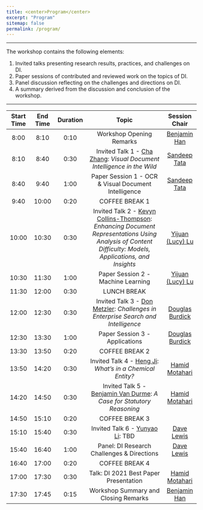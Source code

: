 ```yaml
---
title: <center>Program</center>
excerpt: "Program"
sitemap: false
permalink: /program/
---
```


------

The workshop contains the following elements:

1. Invited talks presenting research results, practices, and challenges on DI.
2. Paper sessions of contributed and reviewed work on the topics of DI.
3. Panel discussion reflecting on the challenges and directions on DI. 
4. A summary derived from the discussion and conclusion of the workshop.

------

| Start Time 	| End Time 	| Duration 	| Topic 	| Session Chair 	|
|:-:	|:-:	|:-:	|:-:	|:-:	|
| 8:00 	| 8:10 	| 0:10 	| Workshop Opening Remarks 	| [Benjamin Han](https://www.linkedin.com/in/benjaminhan/)	|
| 8:10 	| 8:40 	| 0:30 	| Invited Talk 1 - [Cha Zhang](https://www.microsoft.com/en-us/research/people/chazhang/): _Visual Document Intelligence in the Wild_	| [Sandeep Tata](https://research.google/people/SandeepTata/)	|
| 8:40 	| 9:40 	| 1:00 	| Paper Session 1 - OCR & Visual Document Intelligence 	| [Sandeep Tata](https://research.google/people/SandeepTata/)	|
| 9:40 	| 10:00 	| 0:20 	| COFFEE BREAK 1 	|  	|
| 10:00 	| 10:30 	| 0:30 	| Invited Talk 2 - [Kevyn Collins-Thompson](http://www-personal.umich.edu/~kevynct/): _Enhancing Document Representations Using Analysis of Content Difficulty: Models, Applications, and Insights_	| [Yijuan (Lucy) Lu](https://www.linkedin.com/in/yijuan-lu-590b426/) |
| 10:30 	| 11:30 	| 1:00 	| Paper Session 2 - Machine Learning 	| [Yijuan (Lucy) Lu](https://www.linkedin.com/in/yijuan-lu-590b426/) 	|
| 11:30  	| 12:00 	| 0:30 	| LUNCH BREAK  	|  	|
| 12:00 	| 12:30 	| 0:30 	| Invited Talk 3 - [Don Metzler](https://research.google/people/DonaldMetzler/): _Challenges in Enterprise Search and Intelligence_	| [Douglas Burdick](https://researcher.watson.ibm.com/researcher/view.php?person=us-drburdic) |
| 12:30 	| 13:30 	| 1:00 	| Paper Session 3 - Applications	| [Douglas Burdick](https://researcher.watson.ibm.com/researcher/view.php?person=us-drburdic) |
| 13:30 	| 13:50 	| 0:20 	| COFFEE BREAK 2 	|  	|
| 13:50  	| 14:20 	| 0:30 	| Invited Talk 4 - [Heng Ji](https://cs.illinois.edu/about/people/faculty/hengji): _What’s in a Chemical Entity?_	| [Hamid Motahari](https://www.linkedin.com/in/hamidmotahari/) |
| 14:20 	| 14:50 	| 0:30 	| Invited Talk 5 - [Benjamin Van Durme](https://www.cs.jhu.edu/~vandurme/): _A Case for Statutory Reasoning_	| [Hamid Motahari](https://www.linkedin.com/in/hamidmotahari/) |
| 14:50 	| 15:10  	| 0:20 	| COFFEE BREAK 3 	|  	|
| 15:10 	| 15:40  	| 0:30 	| Invited Talk 6 - [Yunyao Li](https://researcher.watson.ibm.com/researcher/view.php?person=us-yunyaoli): TBD	| [Dave Lewis](https://www.linkedin.com/in/daviddlewis/)	|
| 15:40  	| 16:40  	| 1:00 	| Panel: DI Research Challenges & Directions 	| [Dave Lewis](https://www.linkedin.com/in/daviddlewis/) |
| 16:40 	| 17:00 	| 0:20 	| COFFEE BREAK 4 	|  	|
| 17:00  	| 17:30  	| 0:30 	| Talk: DI 2021 Best Paper Presentation 	| [Hamid Motahari](https://www.linkedin.com/in/hamidmotahari/) |
| 17:30 	| 17:45 	| 0:15 	| Workshop Summary and Closing Remarks 	| [Benjamin Han](https://www.linkedin.com/in/benjaminhan/)	|

